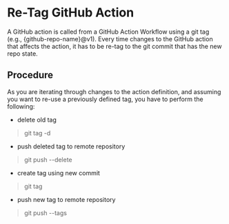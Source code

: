 # Re-Tag GitHub Action

A GitHub action is called from a GitHub Action Workflow using a git tag (e.g., {github-repo-name}@v1).  Every time changes to the GitHub action that affects the action, it has to be re-tag to the git commit that has the new repo state.

## Procedure

As you are iterating through changes to the action definition, and assuming you want to re-use a previously defined tag, you have to perform the following:

* delete old tag
> git tag -d <tagname>

* push deleted tag to remote repository
> git push <branch> --delete <tagname>

* create tag using new commit
> git tag <tagname>

* push new tag to remote repository
> git push <branch> --tags